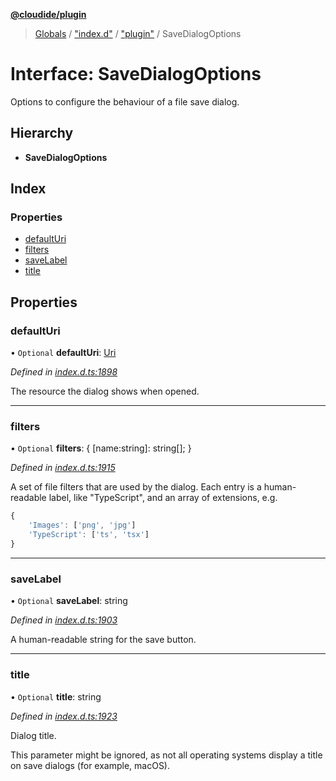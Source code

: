 **[@cloudide/plugin](../README.md)**

> [Globals](../README.md) / ["index.d"](../modules/_index_d_.md) / ["plugin"](../modules/_index_d_._plugin_.md) / SaveDialogOptions

# Interface: SaveDialogOptions

Options to configure the behaviour of a file save dialog.

## Hierarchy

* **SaveDialogOptions**

## Index

### Properties

* [defaultUri](_index_d_._plugin_.savedialogoptions.md#defaulturi)
* [filters](_index_d_._plugin_.savedialogoptions.md#filters)
* [saveLabel](_index_d_._plugin_.savedialogoptions.md#savelabel)
* [title](_index_d_._plugin_.savedialogoptions.md#title)

## Properties

### defaultUri

• `Optional` **defaultUri**: [Uri](../classes/_index_d_._plugin_.uri.md)

*Defined in [index.d.ts:1898](https://github.com/shuyaqian/cloudide-plugin-api/blob/6d83fa1/index.d.ts#L1898)*

The resource the dialog shows when opened.

___

### filters

• `Optional` **filters**: { [name:string]: string[];  }

*Defined in [index.d.ts:1915](https://github.com/shuyaqian/cloudide-plugin-api/blob/6d83fa1/index.d.ts#L1915)*

A set of file filters that are used by the dialog. Each entry is a human-readable label,
like "TypeScript", and an array of extensions, e.g.
```ts
{
	'Images': ['png', 'jpg']
	'TypeScript': ['ts', 'tsx']
}
```

___

### saveLabel

• `Optional` **saveLabel**: string

*Defined in [index.d.ts:1903](https://github.com/shuyaqian/cloudide-plugin-api/blob/6d83fa1/index.d.ts#L1903)*

A human-readable string for the save button.

___

### title

• `Optional` **title**: string

*Defined in [index.d.ts:1923](https://github.com/shuyaqian/cloudide-plugin-api/blob/6d83fa1/index.d.ts#L1923)*

Dialog title.

This parameter might be ignored, as not all operating systems display a title on save dialogs
(for example, macOS).
